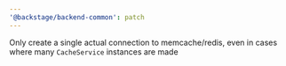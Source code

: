 ```yaml
---
'@backstage/backend-common': patch
---
```


Only create a single actual connection to memcache/redis, even in cases where many `CacheService` instances are made
